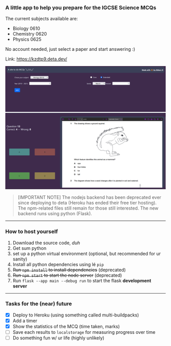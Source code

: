 ### A little app to help you prepare for the IGCSE Science MCQs

The current subjects available are:

- Biology 0610
- Chemistry 0620
- Physics 0625

No account needed, just select a paper and start answering :)

Link: https://kzdtp9.deta.dev/

![Interface screenshot](screenshot1.png "hover over second one lol")
![Yet another interface screenshot](screenshot2.png "haha amazing scores ik")

> [IMPORTANT NOTE] The nodejs backend has been deprecated ever since deploying to deta (Heroku has ended their free tier hosting). The npm-related files still remain for those still interested. The new backend runs using python (Flask).

---

### How to host yourself

1. Download the source code, _duh_
2. Get sum python
3. set up a python virtual environment (optional, but recommended for ur sanity)
4. Install all python dependencies using lé `pip`
5. ~~Run `npm install` to install dependencies~~ (deprecated)
6. ~~Run `npm start` to start the node server~~ (deprecated)
7. Run `flask --app main --debug run` to start the flask **development server**

---

### Tasks for the (near) future

- [x] Deploy to Heroku (using something called multi-buildpacks)
- [x] Add a timer
- [x] Show the statistics of the MCQ (time taken, marks)
- [ ] Save each results to `localstorage` for measuring progress over time
- [ ] Do something fun w/ ur life (highly unlikely)
